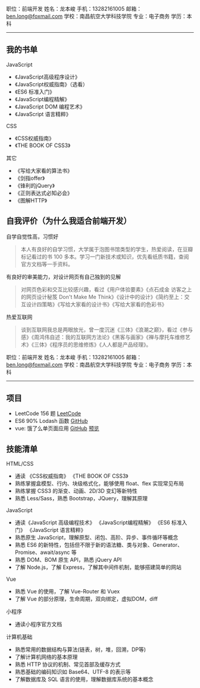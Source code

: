 职位：前端开发
姓名：龙本峻	手机：13282161005 邮箱：ben.long@foxmail.com 
学校：南昌航空大学科技学院 专业：电子商务  学历：本科

---------------------------
## 我的书单
JavaScript
* 《JavaScript高级程序设计》
* 《JavaScript权威指南》（选看）
* 《ES6 标准入门》
* 《JavaScript编程精解》
* 《JavaScript DOM 编程艺术》
* 《JavaScript 语言精粹》

CSS
* 《CSS权威指南》
* 《THE BOOK OF CSS3》	

其它
* 《写给大家看的算法书》
* 《剑指offer》
* 《锋利的jQuery》
* 《正则表达式必知必会》
* 《图解HTTP》
## 自我评价（为什么我适合前端开发）
自学自觉性高，习惯好
> 本人有良好的自学习惯，大学属于泡图书馆类型的学生，热爱阅读，在豆瓣标记看过的书 100 多本。学习一门新技术或知识，优先看纸质书籍，查阅官方文档等一手资料。

有良好的审美能力，对设计网页有自己独到的见解
> 对网页色彩和交互比较感兴趣，看过《用户体验要素》《点石成金 访客之上的网页设计秘笈 Don't Make Me Think》《设计中的设计》《简约至上：交互设计四策略》《写给大家看的设计书》《写给大家看的色彩书》

热爱互联网
> 谈到互联网我总是两眼放光，曾一度沉迷《三体》《浪潮之巅》，看过《参与感》《周鸿伟自述：我的互联网方法论》《黑客与画家》《禅与摩托车维修艺术》《三体》《程序员的思维修炼》《人人都是产品经理》。    



职位：前端开发
姓名：龙本峻	手机：13282161005 邮箱：ben.long@foxmail.com 
学校：南昌航空大学科技学院 专业：电子商务  学历：本科

---------------------------
## 项目
* LeetCode 156 题 [LeetCode](https://leetcode.com/liuyiliuyiliuyiliuyi/)
* ES6 90% Lodash 函数 [GitHub](https://github.com/liuyiliuyi/liuyi-lodash/blob/master/liuyiliuyi-lodash.js)
* vue: 饿了么单页面应用 [GitHub](https://github.com/benji1994/vue-ele) [预览]( https://benji1994.github.io/vue-ele/build/index.html)

## 技能清单
HTML/CSS
* 通读 《CSS权威指南》 《THE BOOK OF CSS3》
* 熟练掌握盒模型、行内、块级格式化，能够使用 float、flex 实现常见布局  
* 熟练掌握 CSS3 的渐变、动画、2D/3D 变幻等新特性 
* 熟悉 Less/Sass，熟悉 Bootstrap，JQuery，理解其原理

JavaScript
* 通读《JavaScript 高级编程技术》 《JavaScript编程精解》 《ES6 标准入门》 《JavaScript 语言精粹》
* 熟悉原生 JavaScript，理解原型、闭包、高阶、异步、事件循环等概念 
* 熟悉 ES6 的新特性，包括但不限于新的语法糖、类与对象、Generator、Promise、await/async 等 
* 熟悉 DOM、BOM 原生 API，熟悉 jQuery API
* 了解 Node.js，了解 Express，了解其中间件机制，能够搭建简单的网站 

Vue
* 熟悉 Vue 的使用，了解 Vue-Router 和 Vuex 
* 了解 Vue 的部分原理，生命周期，双向绑定，虚拟DOM，diff

小程序
* 通读小程序官方文档

计算机基础
* 熟悉常用的数据结构与算法(链表，树，堆，回溯，DP等)
* 了解计算机网络的基本原理 
* 熟悉 HTTP 协议的机制、常见首部及缓存方式 
* 熟悉基础的编码知识如 Base64、UTF-8 的表示等 
* 了解数据库及 SQL 语言的使用，理解数据库系统的基本概念 